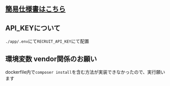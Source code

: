 ## [簡易仕様書はこちら](./SpecDoc.md)

## API_KEYについて
`./app/.env`にて`RECRUIT_API_KEY`にて配置


## 環境変数 vendor関係のお願い
dockerfile内で`composer install`を含む方法が実装できなかったので、実行願います



